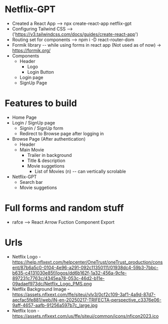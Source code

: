# Netflix-GPT
 - Created a React App --> npx create-react-app netflix-gpt
 - Configuring Tailwind CSS --> ('https://v3.tailwindcss.com/docs/guides/create-react-app')
 - Routing set for components --> npm i -D react-router-dom
 - Formik library -- while using forms in react app (Not used as of now) -> https://formik.org/
 - Components
    - Header
      - Logo
      - Login Button
    - Login page
    - SignUp Page

# Features to build
 - Home Page
 - Login / SignUp page
    - Signin / SignUp form
    - Redirect to Browse page after logging in
 - Browse Page (After authentication)
    - Header
    - Main Movie
        - Trailer in background
        - Title & description
        - Movie suggetions
            - List of Movies (n) -- can vertically scrolable
 - Netflix-GPT
    - Search bar
    - Movie suggetions

# Full forms and random stuff
 - rafce --> React Arrow Fuction Component Export

# Urls
 - Netflix Logo - https://help.nflxext.com/helpcenter/OneTrust/oneTrust_production/consent/87b6a5c0-0104-4e96-a291-092c11350111/01938dc4-59b3-7bbc-b635-c4131030e85f/logos/dd6b162f-1a32-456a-9cfe-897231c7763c/4345ea78-053c-46d2-b11e-09adaef973dc/Netflix_Logo_PMS.png
 - Netflix Background Image - https://assets.nflxext.com/ffe/siteui/vlv3/0cf2c109-3af1-4a9d-87d7-aecfac5fe881/web/IN-en-20250217-TRIFECTA-perspective_c3376e06-9aff-4657-aafb-91256a597b7c_large.jpg
 - Netflix Icon - https://assets.nflxext.com/us/ffe/siteui/common/icons/nficon2023.ico